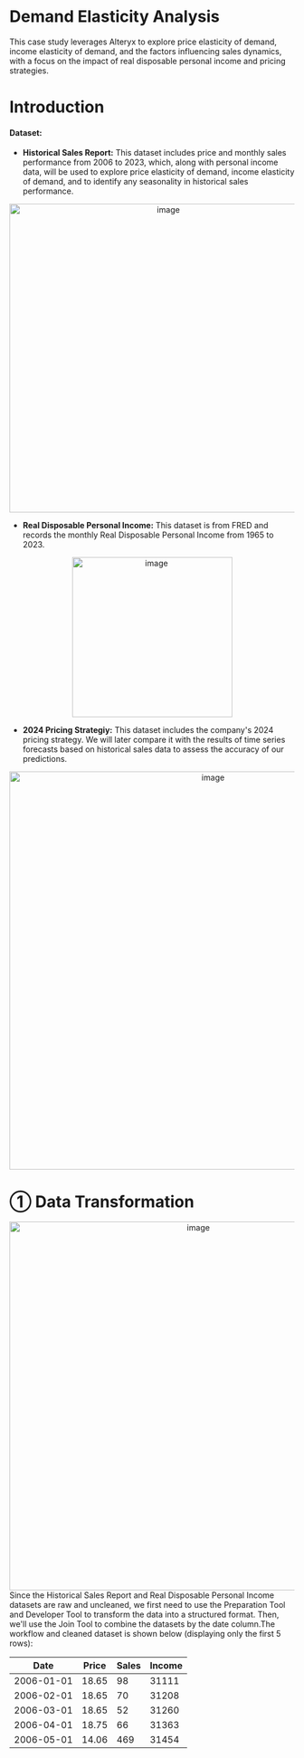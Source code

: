 # Demand Elasticity Analysis
This case study leverages Alteryx to explore price elasticity of demand, income elasticity of demand, and the factors influencing sales dynamics, with a focus on the impact of real disposable personal income and pricing strategies.

# Introduction
#### Dataset:
- **Historical Sales Report:** This dataset includes price and monthly sales performance from 2006 to 2023, which, along with personal income data, will be used to explore price elasticity of demand, income elasticity of demand, and to identify any seasonality in historical sales performance.
<div align=center>
<img width="546" alt="image" src="https://github.com/user-attachments/assets/8c428a11-6b01-458b-8411-9af542301e59">
</div>    

- **Real Disposable Personal Income:** This dataset is from FRED and records the monthly Real Disposable Personal Income from 1965 to 2023.
<div align=center>
<img width="283" alt="image" src="https://github.com/user-attachments/assets/f576284e-d075-4c86-bc46-f757543acdfd">
</div>  

- **2024 Pricing Strategiy:** This dataset includes the company's 2024 pricing strategy. We will later compare it with the results of time series forecasts based on historical sales data to assess the accuracy of our predictions.
<div align=center>
<img width="704" alt="image" src="https://github.com/user-attachments/assets/444820a2-409c-49b7-bb6e-af74996a9eac">
</div>

# ① Data Transformation   
<div align=center>
<img width="652" alt="image" src="https://github.com/user-attachments/assets/207f4886-5425-4ea2-9b6e-0eecec97c3d2">
</div>  
Since the Historical Sales Report and Real Disposable Personal Income datasets are raw and uncleaned, we first need to use the Preparation Tool and Developer Tool to transform the data into a structured format. Then, we'll use the Join Tool to combine the datasets by the date column.The workflow and cleaned dataset is shown below (displaying only the first 5 rows):  
<div align="center">  
  
|Date| Price | Sales | Income |  
|---|-----|----|----|
|2006-01-01| 18.65| 98| 31111|
|2006-02-01| 18.65 |70| 31208|
|2006-03-01| 18.65| 52| 31260|
|2006-04-01| 18.75| 66 |31363|
|2006-05-01| 14.06| 469| 31454|  

  
</div>

